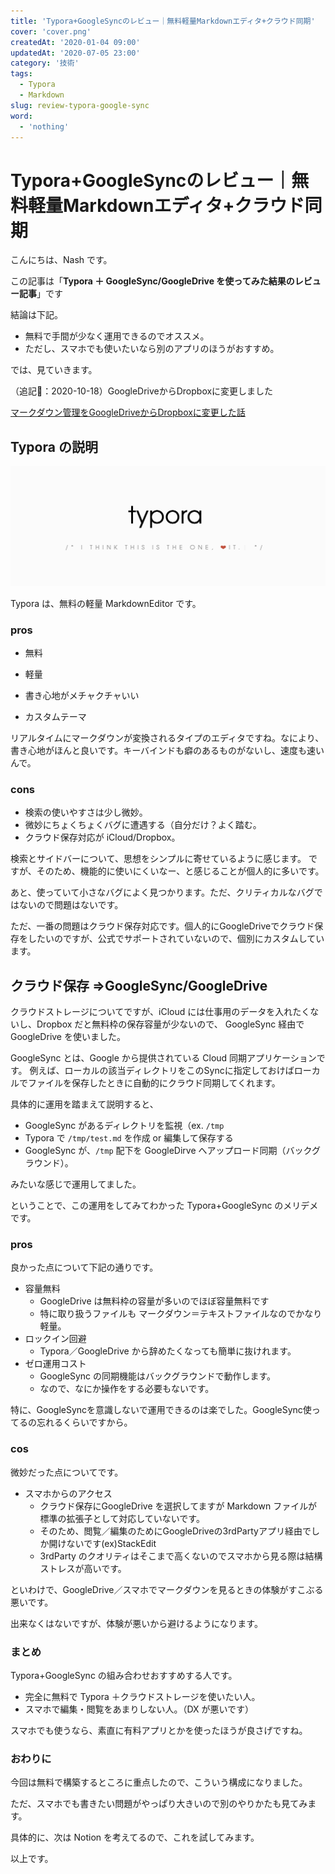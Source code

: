 ```yaml
---
title: 'Typora+GoogleSyncのレビュー｜無料軽量Markdownエディタ+クラウド同期'
cover: 'cover.png'
createdAt: '2020-01-04 09:00'
updatedAt: '2020-07-05 23:00'
category: '技術'
tags:
  - Typora
  - Markdown
slug: review-typora-google-sync
word:
  - 'nothing'
---
```


# Typora+GoogleSyncのレビュー｜無料軽量Markdownエディタ+クラウド同期

こんにちは、Nash です。

この記事は「**Typora ＋ GoogleSync/GoogleDrive を使ってみた結果のレビュー記事**」です

結論は下記。

- 無料で手間が少なく運用できるのでオススメ。
- ただし、スマホでも使いたいなら別のアプリのほうがおすすめ。

では、見ていきます。

（追記：2020-10-18）GoogleDriveからDropboxに変更しました

[マークダウン管理をGoogleDriveからDropboxに変更した話](./markdown-storage-as-dropbox)

## Typora の説明

![typoraのトップ画像](cover.png)

Typora は、無料の軽量 MarkdownEditor です。

### pros

- 無料

- 軽量

- 書き心地がメチャクチャいい

- カスタムテーマ

リアルタイムにマークダウンが変換されるタイプのエディタですね。なにより、書き心地がほんと良いです。キーバインドも癖のあるものがないし、速度も速いんで。

### cons

- 検索の使いやすさは少し微妙。
- 微妙にちょくちょくバグに遭遇する（自分だけ？よく踏む。
- クラウド保存対応が iCloud/Dropbox。

検索とサイドバーについて、思想をシンプルに寄せているように感じます。
ですが、そのため、機能的に使いにくいなー、と感じることが個人的に多いです。

あと、使っていて小さなバグによく見つかります。ただ、クリティカルなバグではないので問題はないです。

ただ、一番の問題はクラウド保存対応です。個人的にGoogleDriveでクラウド保存をしたいのですが、公式でサポートされていないので、個別にカスタムしています。

## クラウド保存 ⇒GoogleSync/GoogleDrive

クラウドストレージについてですが、iCloud には仕事用のデータを入れたくないし、Dropbox だと無料枠の保存容量が少ないので、 GoogleSync 経由で GoogleDrive を使いました。

GoogleSync とは、Google から提供されている Cloud 同期アプリケーションです。
例えば、ローカルの該当ディレクトリをこのSyncに指定しておけばローカルでファイルを保存したときに自動的にクラウド同期してくれます。

具体的に運用を踏まえて説明すると、

- GoogleSync があるディレクトリを監視（ex. `/tmp`
- Typora で `/tmp/test.md` を作成 or 編集して保存する
- GoogleSync が、`/tmp` 配下を GoogleDirve へアップロード同期（バックグラウンド）。

みたいな感じで運用してました。

ということで、この運用をしてみてわかった Typora+GoogleSync のメリデメです。

### pros

良かった点について下記の通りです。

- 容量無料
  - GoogleDrive は無料枠の容量が多いのでほぼ容量無料です
  - 特に取り扱うファイルも マークダウン＝テキストファイルなのでかなり軽量。
- ロックイン回避
  - Typora／GoogleDrive から辞めたくなっても簡単に抜けれます。
- ゼロ運用コスト
  - GoogleSync の同期機能はバックグラウンドで動作します。
  - なので、なにか操作をする必要もないです。

特に、GoogleSyncを意識しないで運用できるのは楽でした。GoogleSync使ってるの忘れるくらいですから。

### cos

微妙だった点についてです。

- スマホからのアクセス
  - クラウド保存にGoogleDrive を選択してますが Markdown ファイルが標準の拡張子として対応していないです。
  - そのため、閲覧／編集のためにGoogleDriveの3rdPartyアプリ経由でしか開けないです(ex)StackEdit
  - 3rdParty のクオリティはそこまで高くないのでスマホから見る際は結構ストレスが高いです。

といわけで、GoogleDrive／スマホでマークダウンを見るときの体験がすこぶる悪いです。

出来なくはないですが、体験が悪いから避けるようになります。

### まとめ

Typora+GoogleSync の組み合わせおすすめする人です。

- 完全に無料で Typora ＋クラウドストレージを使いたい人。
- スマホで編集・閲覧をあまりしない人。（DX が悪いです）

スマホでも使うなら、素直に有料アプリとかを使ったほうが良さげですね。

### おわりに

今回は無料で構築するところに重点したので、こういう構成になりました。

ただ、スマホでも書きたい問題がやっぱり大きいので別のやりかたも見てみます。

具体的に、次は Notion を考えてるので、これを試してみます。

以上です。
